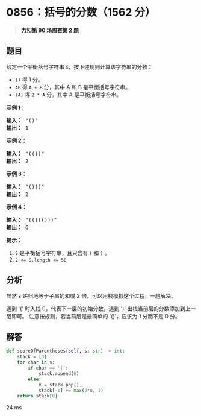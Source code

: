 # 0856：括号的分数（1562 分）

> <u>**[力扣第 90 场周赛第 2 题](https://leetcode.cn/problems/score-of-parentheses/)**</u>

## 题目

<p>给定一个平衡括号字符串 <code>S</code>，按下述规则计算该字符串的分数：</p>

<ul>
<li><code>()</code> 得 1 分。</li>
<li><code>AB</code> 得 <code>A + B</code> 分，其中 A 和 B 是平衡括号字符串。</li>
<li><code>(A)</code> 得 <code>2 * A</code> 分，其中 A 是平衡括号字符串。</li>
</ul>



<p><strong>示例 1：</strong></p>

<pre><strong>输入： </strong>&quot;()&quot;
<strong>输出： </strong>1
</pre>

<p><strong>示例 2：</strong></p>

<pre><strong>输入： </strong>&quot;(())&quot;
<strong>输出： </strong>2
</pre>

<p><strong>示例 3：</strong></p>

<pre><strong>输入： </strong>&quot;()()&quot;
<strong>输出： </strong>2
</pre>

<p><strong>示例 4：</strong></p>

<pre><strong>输入： </strong>&quot;(()(()))&quot;
<strong>输出： </strong>6
</pre>



<p><strong>提示：</strong></p>

<ol>
<li><code>S</code> 是平衡括号字符串，且只含有 <code>(</code> 和 <code>)</code> 。</li>
<li><code>2 &lt;= S.length &lt;= 50</code></li>
</ol>




## 分析

显然 s 递归地等于子串的和或 2 倍。可以用栈模拟这个过程，一趟解决。

遇到 '(' 时入栈 0，代表下一层的初始分数，遇到 ')' 出栈当前层的分数添加到上一层即可。
注意按规则，若当前层是最简单的 '()'，应该为 1 分而不是 0 分。

## 解答

```python
def scoreOfParentheses(self, s: str) -> int:
    stack = [0]
    for char in s:
        if char == '(':
            stack.append(0)
        else:
            x = stack.pop()
            stack[-1] += max(2*x, 1)
    return stack[0]
```
24 ms
